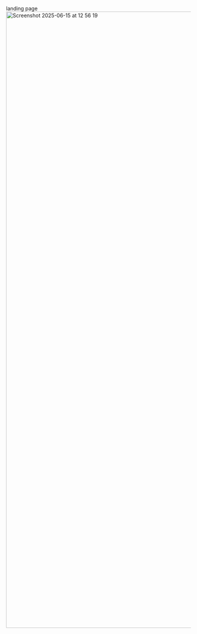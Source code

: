 landing page
<img width="1680" alt="Screenshot 2025-06-15 at 12 56 19" src="https://github.com/user-attachments/assets/76bb18c5-26b7-4aaa-905b-eed731227826" />
